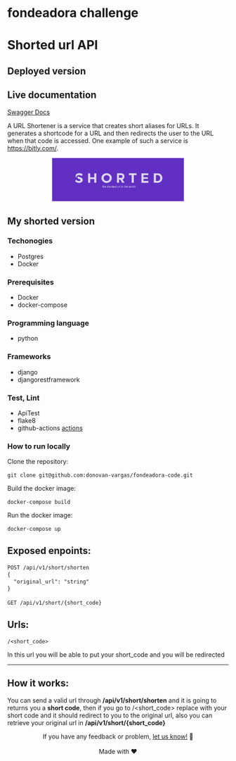 # fondeadora challenge

# Shorted url API

## Deployed version
<a href="http://ec2-44-203-40-74.compute-1.amazonaws.com/sorted_code"></a>

## Live documentation
<a href="http://ec2-44-203-40-74.compute-1.amazonaws.com/api/docs">Swagger Docs</a>

A URL Shortener is a service that creates short aliases for URLs. It generates a shortcode for a URL and
then redirects the user to the URL when that code is accessed. One example of such a service is
https://bitly.com/.

<p align="center">
    <img alt="Tap dispenser" width="300px" src="https://github.com/donovan-vargas/fondeadora-code/blob/main/img.png?raw=true" />
</p>

## My shorted version

### Techonogies
- Postgres 
- Docker

### Prerequisites
- Docker
- docker-compose


### Programming language
- python

### Frameworks
- django
- djangorestframework

### Test, Lint
- ApiTest
- flake8
- github-actions
<a href="https://github.com/donovan-vargas/fondeadora-code/actions">actions</a>

### How to run locally

Clone the repository:

```
git clone git@github.com:donovan-vargas/fondeadora-code.git
```
Build the docker image:

```
docker-compose build
```
Run the docker image:

```
docker-compose up
```

## Exposed enpoints:
```
POST /api/v1/short/shorten
{
  "original_url": "string"
}

GET /api/v1/short/{short_code}
```

## Urls:
```
/<short_code>
```
In this url you will be able to put your short_code and you will be redirected

--- 

## How it works:
You can send a valid url through **/api/v1/short/shorten** and it is going to returns you a **short code**, then if you go to /<short_code> replace with your short code and it should redirect to you to the original url, also you can retrieve your original url in  **/api/v1/short/{short_code}**



<p align="center">
  If you have any feedback or problem, <a href="mailto:donovansoft@gmail.com">let us know!</a> 🤘
  <br><br>
  Made with ❤️
</p>
